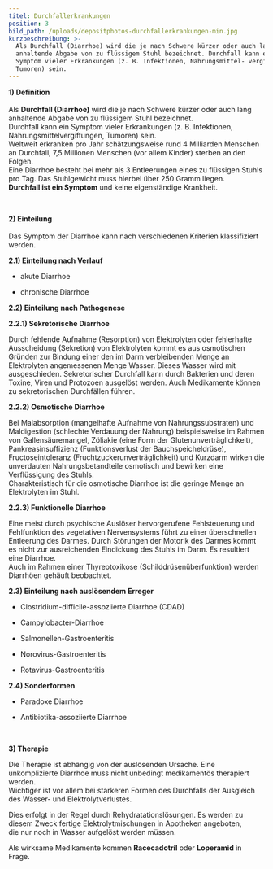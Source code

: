 ```yaml
---
titel: Durchfallerkrankungen
position: 3
bild_path: /uploads/depositphotos-durchfallerkrankungen-min.jpg
kurzbeschreibung: >-
  Als Durchfall (Diarrhoe) wird die je nach Schwere kürzer oder auch lang
  anhaltende Abgabe von zu flüssigem Stuhl bezeichnet. Durchfall kann ein
  Symptom vieler Erkrankungen (z. B. Infektionen, Nahrungsmittel- vergiftungen,
  Tumoren) sein.
---
```


**1) Definition**<br><br>Als **Durchfall (Diarrhoe)** wird die je nach Schwere kürzer oder auch lang anhaltende Abgabe von zu flüssigem Stuhl bezeichnet.<br>Durchfall kann ein Symptom vieler Erkrankungen (z. B. Infektionen, Nahrungsmittelvergiftungen, Tumoren) sein.<br>Weltweit erkranken pro Jahr schätzungsweise rund 4 Milliarden Menschen an Durchfall, 7,5 Millionen Menschen (vor allem Kinder) sterben an den Folgen.<br>Eine Diarrhoe besteht bei mehr als 3 Entleerungen eines zu flüssigen Stuhls pro Tag. Das Stuhlgewicht muss hierbei über 250 Gramm liegen.<br>**Durchfall ist ein Symptom** und keine eigenständige Krankheit.

 

**2) Einteilung**<br><br>Das Symptom der Diarrhoe kann nach verschiedenen Kriterien klassifiziert werden.

**2.1) Einteilung nach Verlauf**

* akute Diarrhoe

* chronische Diarrhoe

**2.2) Einteilung nach Pathogenese**

**2.2.1) Sekretorische Diarrhoe**

Durch fehlende Aufnahme (Resorption) von Elektrolyten oder fehlerhafte Ausscheidung (Sekretion) von Elektrolyten kommt es aus osmotischen Gründen zur Bindung einer den im Darm verbleibenden Menge an Elektrolyten angemessenen Menge Wasser. Dieses Wasser wird mit ausgeschieden. Sekretorischer Durchfall kann durch Bakterien und deren Toxine, Viren und Protozoen ausgelöst werden. Auch Medikamente können zu sekretorischen Durchfällen führen.

**2.2.2) Osmotische Diarrhoe**

Bei Malabsorption (mangelhafte Aufnahme von Nahrungssubstraten) und Maldigestion (schlechte Verdauung der Nahrung) beispielsweise im Rahmen von Gallensäuremangel, Zöliakie (eine Form der Glutenunverträglichkeit), Pankreasinsuffizienz (Funktionsverlust der Bauchspeicheldrüse), Fructoseintoleranz (Fruchtzuckerunverträglichkeit) und Kurzdarm wirken die unverdauten Nahrungsbetandteile osmotisch und bewirken eine Verflüssigung des Stuhls.<br>Charakteristisch für die osmotische Diarrhoe ist die geringe Menge an Elektrolyten im Stuhl.

**2.2.3) Funktionelle Diarrhoe**

Eine meist durch psychische Auslöser hervorgerufene Fehlsteuerung und Fehlfunktion des vegetativen Nervensystems führt zu einer überschnellen Entleerung des Darmes. Durch Störungen der Motorik des Darmes kommt es nicht zur ausreichenden Eindickung des Stuhls im Darm. Es resultiert eine Diarrhoe.<br>Auch im Rahmen einer Thyreotoxikose (Schilddrüsenüberfunktion) werden Diarrhöen gehäuft beobachtet.

**2.3) Einteilung nach auslösendem Erreger**

* Clostridium-difficile-assoziierte Diarrhoe (CDAD)

* Campylobacter-Diarrhoe

* Salmonellen-Gastroenteritis

* Norovirus-Gastroenteritis

* Rotavirus-Gastroenteritis

**2.4) Sonderformen**

* Paradoxe Diarrhoe

* Antibiotika-assoziierte Diarrhoe

 

**3) Therapie**

Die Therapie ist abhängig von der auslösenden Ursache. Eine unkomplizierte Diarrhoe muss nicht unbedingt medikamentös therapiert werden.<br>Wichtiger ist vor allem bei stärkeren Formen des Durchfalls der Ausgleich des Wasser- und Elektrolytverlustes.

Dies erfolgt in der Regel durch Rehydratationslösungen. Es werden zu diesem Zweck fertige Elektrolytmischungen in Apotheken angeboten,<br>die nur noch in Wasser aufgelöst werden müssen.

Als wirksame Medikamente kommen **Racecadotril** oder **Loperamid** in Frage.